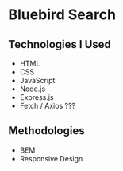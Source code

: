 # Bluebird Search

## Technologies I Used
* HTML
* CSS
* JavaScript
* Node.js
* Express.js
* Fetch / Axios ???

## Methodologies
* BEM
* Responsive Design
